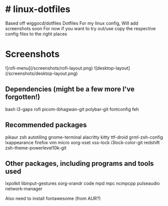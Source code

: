 <h1># linux-dotfiles </h1>
Based off wiggocd/dotfiles
Dotfiles For my linux config, Will add screenshots soon
For now if you want to try out/use copy the respective config files to the right places
<h1> Screenshots </h1>
![rofi-menu](/screenshots/rofi-layout.png)
![desktop-layout](/screenshots/desktop-layout.png)
<h2>Dependencies (might be a few more I've forgotten!)</h2>

bash i3-gaps rofi picom-ibhagwan-git polybar-git fontconfig feh

<h2>Recommended packages</h2>

pikaur zsh autotiling gnome-terminal alacritty kitty ttf-droid grml-zsh-config lxappearance firefox vim micro xorg-xset xss-lock i3lock-color-git redshift zsh-theme-powerlevel10k-git

<h2>Other packages, including programs and tools used</h2>

lxpolkit libinput-gestures xorg-xrandr code mpd mpc ncmpcpp pulseaudio network-manager

Also need to install fontawesome (from AUR?)
